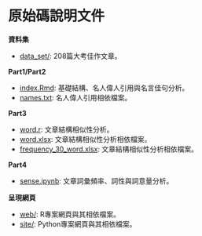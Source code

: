 # 原始碼說明文件

**資料集**
+ [data_set/](./data_set): 208篇大考佳作文章。

**Part1/Part2**
+ [index.Rmd](./index.Rmd): 基礎結構、名人偉人引用與名言佳句分析。
+ [names.txt](./names.txt): 名人偉人引用相依檔案。

**Part3**
+ [word.r](./word.r): 文章結構相似性分析。
+ [word.xlsx](./word.xlsx): 文章結構相似性分析相依檔案。
+ [frequency_30_word.xlsx](./frequency_30_word.xlsx): 文章結構相似性分析相依檔案。

**Part4**
+ [sense.ipynb](./sense.ipynb): 文章詞彙頻率、詞性與詞意量分析。

**呈現網頁**
+ [web/](./web/): R專案網頁與其相依檔案。
+ [site/](./site/): Python專案網頁與其相依檔案。
